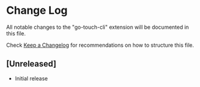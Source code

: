 # Change Log
All notable changes to the "go-touch-cli" extension will be documented in this file.

Check [Keep a Changelog](http://keepachangelog.com/) for recommendations on how to structure this file.

## [Unreleased]
- Initial release